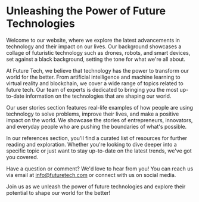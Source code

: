 <!--font:Montserrat-->

# Unleashing the Power of Future Technologies

Welcome to our website, where we explore the latest advancements in technology and their impact on our lives. Our background showcases a collage of futuristic technology such as drones, robots, and smart devices, set against a black background, setting the tone for what we're all about.

At Future Tech, we believe that technology has the power to transform our world for the better. From artificial intelligence and machine learning to virtual reality and blockchain, we cover a wide range of topics related to future tech. Our team of experts is dedicated to bringing you the most up-to-date information on the technologies that are shaping our world.

Our user stories section features real-life examples of how people are using technology to solve problems, improve their lives, and make a positive impact on the world. We showcase the stories of entrepreneurs, innovators, and everyday people who are pushing the boundaries of what's possible.

In our references section, you'll find a curated list of resources for further reading and exploration. Whether you're looking to dive deeper into a specific topic or just want to stay up-to-date on the latest trends, we've got you covered.

Have a question or comment? We'd love to hear from you! You can reach us via email at info@futuretech.com or connect with us on social media.

Join us as we unleash the power of future technologies and explore their potential to shape our world for the better!

<!--

Write me content for website with wallpaper which alt text is:

"A wallpaper featuring a collage of futuristic technology such as drones, robots, and smart devices, set against a black background."

The name/title of the page should not be 1:1 copy of the alt text but rather a real content of the website which is using this wallpaper.

- Use markdown format 
- Start with heading
- Heading should be short and concise
- The content should look like a real website 
- The website should not be about the wallpaper, wallpaper is just a related background
- Heading should be contain work "wallpaper" or "background"
- Include real sections like references, contact, user stories, etc. use things relevant to the page purpose.
- Feel free to use structure like headings, bullets, numbering, blockquotes, paragraphs, horizontal lines, etc.
- You can use formatting like bold or _italic_
- You can include UTF-8 emojis
- Links should be only #hash anchors (and you can refer to the document itself)
- Do not include images


---


# Future Tech: Embrace the Power of Innovation

Welcome to Future Tech, where we explore the latest advancements in technology and their impact on our lives. Our wallpaper featuring a collage of futuristic technology such as drones, robots, and smart devices, set against a black background, sets the tone for what we're all about.

## Our Mission

At Future Tech, our mission is to help you stay ahead of the curve by providing you with the latest news, insights, and analysis on emerging technologies. We believe that technology has the power to transform our world for the better, and we're here to help you navigate this exciting and rapidly evolving landscape.

## What We Cover

From artificial intelligence and machine learning to virtual reality and blockchain, we cover a wide range of topics related to future tech. Our team of experts is dedicated to bringing you the most up-to-date information on the technologies that are shaping our world.

## User Stories

Our user stories section features real-life examples of how people are using technology to solve problems, improve their lives, and make a positive impact on the world. From entrepreneurs and innovators to everyday people, we showcase the stories of those who are pushing the boundaries of what's possible.

> "I never thought I could start my own business until I discovered the power of e-commerce. Thanks to Future Tech, I was able to learn about the latest tools and strategies for building an online store and reaching customers around the world." - Jane Doe, entrepreneur

## References

Our references section provides a curated list of resources for further reading and exploration. Whether you're looking to dive deeper into a specific topic or just want to stay up-to-date on the latest trends, we've got you covered.

## Contact Us

Have a question or comment? We'd love to hear from you! You can reach us via email at info@futuretech.com or connect with us on social media.

Stay tuned for more exciting updates and insights on the future of technology!


---


Heading is too long, rewrite whole content.


---


# Discover the Power of Future Tech

Welcome to our website, where we explore the latest advancements in technology and their impact on our lives. Our background features a collage of futuristic technology such as drones, robots, and smart devices, set against a black background, setting the tone for what we're all about.

At Future Tech, our mission is to help you stay ahead of the curve by providing you with the latest news, insights, and analysis on emerging technologies. We believe that technology has the power to transform our world for the better, and we're here to help you navigate this exciting and rapidly evolving landscape.

From artificial intelligence and machine learning to virtual reality and blockchain, we cover a wide range of topics related to future tech. Our team of experts is dedicated to bringing you the most up-to-date information on the technologies that are shaping our world.

Our user stories section features real-life examples of how people are using technology to solve problems, improve their lives, and make a positive impact on the world. From entrepreneurs and innovators to everyday people, we showcase the stories of those who are pushing the boundaries of what's possible.

In our references section, you'll find a curated list of resources for further reading and exploration. Whether you're looking to dive deeper into a specific topic or just want to stay up-to-date on the latest trends, we've got you covered.

Have a question or comment? We'd love to hear from you! You can reach us via email at info@futuretech.com or connect with us on social media.

Stay tuned for more exciting updates and insights on the power of future tech!


---


Heading is too long, rewrite whole content.


---


# Explore the World of Future Tech

Welcome to our website, where we explore the latest advancements in technology and their impact on our lives. Our background showcases a collage of futuristic technology such as drones, robots, and smart devices, set against a black background, setting the tone for what we're all about.

At Future Tech, our goal is to keep you informed about emerging technologies and their potential to transform our world for the better. From artificial intelligence and machine learning to virtual reality and blockchain, we cover a wide range of topics related to future tech. Our team of experts is dedicated to bringing you the most up-to-date information on the technologies that are shaping our world.

Our user stories section features real-life examples of how people are using technology to solve problems, improve their lives, and make a positive impact on the world. We showcase the stories of entrepreneurs, innovators, and everyday people who are pushing the boundaries of what's possible.

In our references section, you'll find a curated list of resources for further reading and exploration. Whether you're looking to dive deeper into a specific topic or just want to stay up-to-date on the latest trends, we've got you covered.

Have a question or comment? We'd love to hear from you! You can reach us via email at info@futuretech.com or connect with us on social media.

Join us as we explore the exciting world of future tech and its potential to shape our future for the better!


---


Heading is too long, rewrite whole content.


---


# Unleashing the Power of Future Technologies

Welcome to our website, where we explore the latest advancements in technology and their impact on our lives. Our background showcases a collage of futuristic technology such as drones, robots, and smart devices, set against a black background, setting the tone for what we're all about.

At Future Tech, we believe that technology has the power to transform our world for the better. From artificial intelligence and machine learning to virtual reality and blockchain, we cover a wide range of topics related to future tech. Our team of experts is dedicated to bringing you the most up-to-date information on the technologies that are shaping our world.

Our user stories section features real-life examples of how people are using technology to solve problems, improve their lives, and make a positive impact on the world. We showcase the stories of entrepreneurs, innovators, and everyday people who are pushing the boundaries of what's possible.

In our references section, you'll find a curated list of resources for further reading and exploration. Whether you're looking to dive deeper into a specific topic or just want to stay up-to-date on the latest trends, we've got you covered.

Have a question or comment? We'd love to hear from you! You can reach us via email at info@futuretech.com or connect with us on social media.

Join us as we unleash the power of future technologies and explore their potential to shape our world for the better!


---


Write me a Google font which is best fitting for the website.

Pick from the list:
- IBM Plex Sans
- Open Sans
- Poppins
- Roboto
- Great Vibes
- Raleway
- Lato
- Futura
- Alegreya
- Montserrat
- Dancing Script
- Exo 2
- Orbitron
- Lobster
- Barlow Condensed
- Inter
- Playfair Display


Write just the font name nothing else.


---


Montserrat

-->
